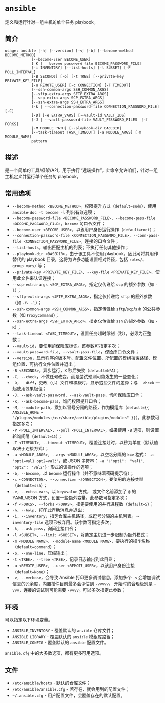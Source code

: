 # `ansible`

定义和运行针对一组主机的单个任务 playbook。

## 简介

```console
usage: ansible [-h] [--version] [-v] [-b] [--become-method BECOME_METHOD]
            [--become-user BECOME_USER]
            [-K | --become-password-file BECOME_PASSWORD_FILE]
            [-i INVENTORY] [--list-hosts] [-l SUBSET] [-P POLL_INTERVAL]
            [-B SECONDS] [-o] [-t TREE] [--private-key PRIVATE_KEY_FILE]
            [-u REMOTE_USER] [-c CONNECTION] [-T TIMEOUT]
            [--ssh-common-args SSH_COMMON_ARGS]
            [--sftp-extra-args SFTP_EXTRA_ARGS]
            [--scp-extra-args SCP_EXTRA_ARGS]
            [--ssh-extra-args SSH_EXTRA_ARGS]
            [-k | --connection-password-file CONNECTION_PASSWORD_FILE] [-C]
            [-D] [-e EXTRA_VARS] [--vault-id VAULT_IDS]
            [-J | --vault-password-file VAULT_PASSWORD_FILES] [-f FORKS]
            [-M MODULE_PATH] [--playbook-dir BASEDIR]
            [--task-timeout TASK_TIMEOUT] [-a MODULE_ARGS] [-m MODULE_NAME]
            pattern
```

## 描述

是一个简单的工具/框架/API，用于执行 “远端操作”。此命令允许咱们，针对一组主机定义并运行单个任务的 playbook。

## 常用选项

- `--become-method <BECOME_METHOD>`，权限提升方式（`default=sudo`），使用 `ansible-doc -t become -l` 列出有效选项；
- `--become-password-file <BECOME_PASSWORD_FILE>, --become-pass-file <BECOME_PASSWORD_FILE>`，`become` 的口令文件；
- `--become-user <BECOME_USER>`，以该用户身份运行操作（`default=root`）；
- `--connection-password-file <CONNECTION_PASSWORD_FILE>, --conn-pass-file <CONNECTION_PASSWORD_FILE>`，连接的口令文件；
- `--list-hosts`，输出匹配主机的列表；不执行任何其他操作；
- `--playbook-dir <BASEDIR>`，由于该工具不使用 playbook，因此可将其用作替代的 playbook 目录。这将为许多功能设置相对路径，包括 `roles/`、`group_vars/` 等；
- `--private-key <PRIVATE_KEY_FILE>, --key-file <PRIVATE_KEY_FILE>`，使用此文件来认证连接；
- `--scp-extra-args <SCP_EXTRA_ARGS>`，指定仅传递给 `scp` 的额外参数（如 `-l`）；
- `--sftp-extra-args <SFTP_EXTRA_ARGS>`，指定仅传递给 `sftp` 的额外参数（如 `-f`、`-l`）；
- `--ssh-common-args <SSH_COMMON_ARGS>`，指定传递给 `sftp`/`scp`/`ssh` 的公共参数（如 `ProxyCommand`）；
- `--ssh-extra-args <SSH_EXTRA_ARGS>`，指定仅传递给 `ssh` 的额外参数（如 `-R`）；
- `--task-timeout <TASK_TIMEOUT>`，设置任务超时限制（秒），必须为正整数；
- `--vault-id`，要使用的保险库标识。该参数可指定多次；
- `--vault-password-file, --vault-pass-file`，保险库口令文件；
- `--version`，显示程序的版本号、配置文件位置、所配置的模组搜索路径、模组位置、可执行文件位置并退出；
- `-B <SECONDS>`，异步运行，`X` 秒后失败（`default=N/A`）；
- `-C, --check`，不做任何改变，而是尝试预测可能发生的一些变化；
- `-D, --diff`，更改（小）文件和模板时，显示这些文件的差异；与 `--check` 一起使用效果极佳；
- `-J, --ask-vault-password, --ask-vault-pass`，询问保险库口令；
- `-K, --ask-become-pass`，询问权限提升口令；
- `-M, --module-path`，添加以冒号分隔的路径，作为模组库（`default={{ ANSIBLE_HOME ~ "/plugins/modules:/usr/share/ansible/plugins/modules" }}`）。此参数可指定多次；
- `-P <POLL_INTERVAL>, --poll <POLL_INTERVAL>`，如果使用 `-B` 选项，则设置轮询间隔（`default=15`）；
- `-T <TIMEOUT>, --timeout <TIMEOUT>`，覆盖连接超时，以秒为单位（默认值取决于连接方式）；
- `-a <MODULE_ARGS>, --args <MODULE_ARGS>`，以空格分隔的 `k=v` 格式： `-a 'opt1=val1 opt2=val2'`，或 JSON 字符串： `-a '{"opt1"： "val1", "opt2"： "val2"}'` 形式的该操作的选项；
- `-b, --become`，以 `become` 运行操作（并不意味着密码提示符）；
- `-c <CONNECTION>, --connection <CONNECTION>`，要使用的连接类型（`default=ssh`）；
- `-e, --extra-vars`，以 `key=value` 方式， 或文件名前添加了 `@` 的 YAML/JSON 方式，设置一些额外变量。此参数可指定多次；
- `-f <FORKS>, --forks <FORKS>`，指定要使用的并行进程数（`default=5`）；
- `-h, --help`，打印此帮助消息并退出；
- `-i, --inventory`，指定仓库主机路径，或逗号分隔的主机列表。`--inventory-file` 选项已被弃用。该参数可指定多次；
- `-k, --ask-pass`，询问连接口令；
- `-l <SUBSET>, --limit <SUBSET>`，将选定主机进一步限制为额外模式；
- `-m <MODULE_NAME>, --module-name <MODULE_NAME>`，要执行的操作名称（`default=command`）；
- `-o, --one-line`，压缩输出；
- `-t <TREE>, --tree <TREE>`，记录日志输出到此目录；
- `-u <REMOTE_USER>, --user <REMOTE_USER>`，以该用户身份连接（`default=None`）；
- `-v, --verbose`，会导致 Ansible 打印更多调试信息。添加多个 `-v` 会增加调试信息的冗余度，内置插件目前最多会评估到 `-vvvvv`。 开始时的合理级别是 `-vvv`，连接的调试则可能需要 `-vvvv`。可以多次指定此参数；

## 环境

可以指定以下环境变量。

- `ANSIBLE_INVENTORY` - 覆盖默认的 `ansible` 仓库文件；
- `ANSIBLE_LIBRARY` - 覆盖默认的 `ansible` 模组库路径；
- `ANSIBLE_CONFIG` - 覆盖默认的 `ansible` 配置文件。

`ansible.cfg` 中的大多数选项，都有更多可用选项。


## 文件

- `/etc/ansible/hosts` - 默认的仓库文件；
- `/etc/ansible/ansible.cfg` - 若存在，就会用到的配置文件；
- `~/.ansible.cfg` - 用户配置文件，会覆盖存在的默认配置。

